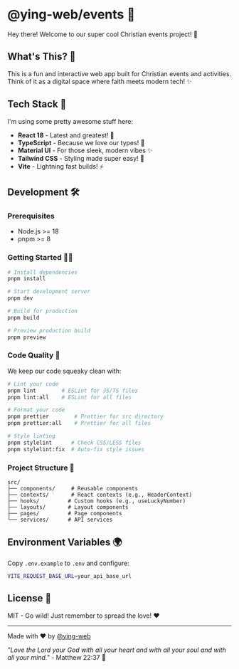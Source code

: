# @ying-web/events 🎉

Hey there! Welcome to our super cool Christian events project! 🙏

## What's This? 🤔

This is a fun and interactive web app built for Christian events and activities. Think of it as a digital space where faith meets modern tech! ✨

## Tech Stack 🚀

I'm using some pretty awesome stuff here:

-   **React 18** - Latest and greatest! 💪
-   **TypeScript** - Because we love our types! 🎯
-   **Material UI** - For those sleek, modern vibes ✨
-   **Tailwind CSS** - Styling made super easy! 🎨
-   **Vite** - Lightning fast builds! ⚡

## Development 🛠️

### Prerequisites

-   Node.js >= 18
-   pnpm >= 8

### Getting Started 🏃‍♀️

```bash
# Install dependencies
pnpm install

# Start development server
pnpm dev

# Build for production
pnpm build

# Preview production build
pnpm preview
```

### Code Quality 🧹

We keep our code squeaky clean with:

```bash
# Lint your code
pnpm lint        # ESLint for JS/TS files
pnpm lint:all    # ESLint for all files

# Format your code
pnpm prettier        # Prettier for src directory
pnpm prettier:all    # Prettier for all files

# Style linting
pnpm stylelint      # Check CSS/LESS files
pnpm stylelint:fix  # Auto-fix style issues
```

### Project Structure 📁

```
src/
├── components/     # Reusable components
├── contexts/       # React contexts (e.g., HeaderContext)
├── hooks/         # Custom hooks (e.g., useLuckyNumber)
├── layouts/       # Layout components
├── pages/         # Page components
└── services/      # API services
```

## Environment Variables 🌍

Copy `.env.example` to `.env` and configure:

```bash
VITE_REQUEST_BASE_URL=your_api_base_url
```

## License 📝

MIT - Go wild! Just remember to spread the love! ❤️

---

Made with ❤️ by [@ying-web](https://github.com/KRISACHAN/ying-web)

_"Love the Lord your God with all your heart and with all your soul and with all your mind."_ - Matthew 22:37 📖
